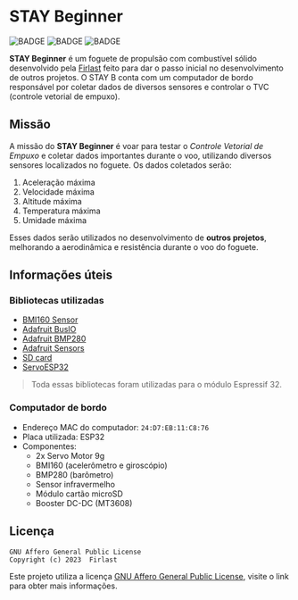 # STAY Beginner

![BADGE](https://img.shields.io/static/v1?label=status&message=desenvolvimento&color=green)
![BADGE](https://img.shields.io/static/v1?label=previsão%20lançamento&message=2023&color=red)
![BADGE](https://img.shields.io/static/v1?label=licença&message=GNU%20AGPL&color=red)

**STAY Beginner** é um foguete de propulsão com combustível sólido desenvolvido pela [Firlast](https://github.com/firlast) feito para dar o passo inicial no desenvolvimento de outros projetos. O STAY B conta com um computador de bordo responsável por coletar dados de diversos sensores e controlar o TVC (controle vetorial de empuxo).

## Missão

A missão do **STAY Beginner** é voar para testar o *Controle Vetorial de Empuxo* e coletar dados importantes durante o voo, utilizando diversos sensores localizados no foguete. Os dados coletados serão:

1. Aceleração máxima
2. Velocidade máxima
3. Altitude máxima
4. Temperatura máxima
5. Umidade máxima

Esses dados serão utilizados no desenvolvimento de **outros projetos**, melhorando a aerodinâmica e resistência durante o voo do foguete.

## Informações úteis

### Bibliotecas utilizadas

- [BMI160 Sensor](https://github.com/hanyazou/BMI160-Arduino)
- [Adafruit BusIO](https://github.com/adafruit/Adafruit_BusIO)
- [Adafruit BMP280](https://github.com/adafruit/Adafruit_BMP280_Library)
- [Adafruit Sensors](https://github.com/adafruit/Adafruit_Sensor)
- [SD card](https://github.com/espressif/arduino-esp32/tree/master/libraries/SD)
- [ServoESP32](https://github.com/RoboticsBrno/ServoESP32)

> Toda essas bibliotecas foram utilizadas para o módulo Espressif 32.

### Computador de bordo

- Endereço MAC do computador: `24:D7:EB:11:C8:76`
- Placa utilizada: ESP32
- Componentes:
  - 2x Servo Motor 9g
  - BMI160 (acelerômetro e giroscópio)
  - BMP280 (barômetro)
  - Sensor infravermelho
  - Módulo cartão microSD
  - Booster DC-DC (MT3608)

## Licença

```
GNU Affero General Public License
Copyright (c) 2023  Firlast
```

Este projeto utiliza a licença [GNU Affero General Public License](https://github.com/firlast/stay-b/blob/master/LICENSE), visite o link para obter mais informações.